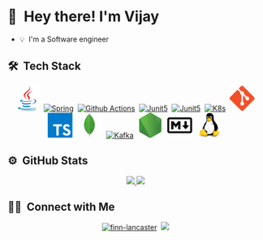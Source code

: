 # 👋 &nbsp;Hey there! I'm Vijay
* 💡 &nbsp;I'm a Software engineer

## 🛠 &nbsp;Tech Stack

<p align="center">
<a href="https://www.java.com/"><img src="https://raw.githubusercontent.com/devicons/devicon/master/icons/java/java-original.svg" width="50" height="50" alt="Java"></a>&nbsp;
<a href="https://spring.io/"><img src="https://cdn.jsdelivr.net/gh/devicons/devicon@latest/icons/spring/spring-original-wordmark.svg" width="50" height="50" alt="Spring"></a>&nbsp;
<a href="https://github.com/features/actions"><img src="https://cdn.jsdelivr.net/gh/devicons/devicon@latest/icons/githubactions/githubactions-original.svg" width="50" height="50" alt="Github Actions"></a>&nbsp;
<a href="https://junit.org/"><img src="https://cdn.jsdelivr.net/gh/devicons/devicon@latest/icons/junit/junit-line-wordmark.svg" width="50" height="50" alt="Junit5"></a>&nbsp;  
<a href="https://k6.io"><img src="https://cdn.jsdelivr.net/gh/devicons/devicon@latest/icons/k6/k6-original.svg"  width="50" height="50" alt="Junit5"></a>&nbsp;  
<a href="https://k8s.io"><img src="https://cdn.jsdelivr.net/gh/devicons/devicon@latest/icons/kubernetes/kubernetes-original-wordmark.svg"  width="50" height="50" alt="K8s"></a>&nbsp;  
<a href="https://git-scm.com/"><img src="https://raw.githubusercontent.com/devicons/devicon/master/icons/git/git-original.svg" width="50" height="50" alt="Git"></a>&nbsp;
<a href="https://www.typescriptlang.org/"><img src="https://raw.githubusercontent.com/devicons/devicon/master/icons/typescript/typescript-plain.svg" width="50" height="50" alt="Typescript"></a>&nbsp;
<a href="https://www.mongodb.com/"><img src="https://raw.githubusercontent.com/devicons/devicon/master/icons/mongodb/mongodb-original.svg" width="50" height="50" alt="MongoDB"></a>&nbsp;
<a href="https://kafka.apache.org/"><img src="https://cdn.jsdelivr.net/gh/devicons/devicon@latest/icons/apachekafka/apachekafka-original-wordmark.svg" width="50" height="50" alt="Kafka"></a>&nbsp;
<a href="https://nodejs.org/en/"><img src="https://raw.githubusercontent.com/devicons/devicon/master/icons/nodejs/nodejs-original.svg" width="50" height="50" alt="Node.js"></a>&nbsp;
<a href="https://www.markdownguide.org/"><img src="https://raw.githubusercontent.com/devicons/devicon/master/icons/markdown/markdown-original.svg" width="50" height="50" alt="Markdown"></a>&nbsp;
<a href="https://www.linux.org/"><img src="https://raw.githubusercontent.com/devicons/devicon/master/icons/linux/linux-original.svg" width="50" height="50" alt="Linux"></a>&nbsp;
</p>

## ⚙️ &nbsp;GitHub Stats

<p align="center">
<a href="https://github.com/vijaypatidar">
  <img height="180em" src="https://github-readme-stats.vercel.app/api?username=vijaypatidar&theme=github_dark&layout=compact&show_icons=true&border=false&include_all_commits=true&count_private=true&hide_border=true"/>
  <img height="180em" src="https://github-readme-stats.vercel.app/api/top-langs/?username=vijaypatidar&layout=compact&theme=github_dark&langs_count=8&show_icons=true&border=false&include_all_commits=true&count_private=true&hide_border=true"/>
</a>
</p>

## 🤝🏻 &nbsp;Connect with Me

<p align="center">
<a href="https://www.linkedin.com/in/vijaypatidar31" target="blank"><img src="https://raw.githubusercontent.com/rahuldkjain/github-profile-readme-generator/master/src/images/icons/Social/linked-in-alt.svg" alt="finn-lancaster" height="50" /></a>&nbsp;
<a href="https://stackoverflow.com/users/9534835/vijay-patidar"><img src="https://raw.githubusercontent.com/rahuldkjain/github-profile-readme-generator/master/src/images/icons/Social/stack-overflow.svg" height="50"/></a>
</p>
